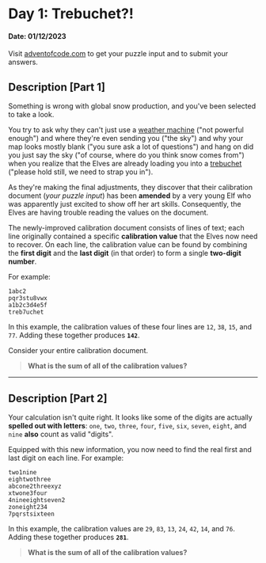 # Day 1: Trebuchet?!
#### Date: 01/12/2023
Visit [adventofcode.com](https://adventofcode.com/2023/day/1) to get your puzzle input and to submit your answers.

## Description [Part 1]

Something is wrong with global snow production, and you've been selected to take a look.

You try to ask why they can't just use a
[weather machine](https://github.com/kocsismhly/advent-of-code/tree/main/2015/day-01) ("not powerful enough") and
where they're even sending you ("the sky") and why your map looks mostly blank ("you sure ask a lot of questions") and
hang on did you just say the sky ("of course, where do you think snow comes from") when you realize that the Elves are
already loading you into a [trebuchet](https://en.wikipedia.org/wiki/Trebuchet)
("please hold still, we need to strap you in").

As they're making the final adjustments, they discover that their calibration document (_your puzzle input_) has been
**amended** by a very young Elf who was apparently just excited to show off her art skills. Consequently, the Elves are
having trouble reading the values on the document.

The newly-improved calibration document consists of lines of text; each line originally contained a specific
**calibration value** that the Elves now need to recover. On each line, the calibration value can be found by combining
the **first digit** and the **last digit** (in that order) to form a single **two-digit number**.

For example:

```
1abc2
pqr3stu8vwx
a1b2c3d4e5f
treb7uchet
```

In this example, the calibration values of these four lines are `12`, `38`, `15`, and `77`.
Adding these together produces **`142`**.

Consider your entire calibration document.
> **What is the sum of all of the calibration values?**

---

## Description [Part 2]

Your calculation isn't quite right. It looks like some of the digits are actually **spelled out with letters**:
`one`, `two`, `three`, `four`, `five`, `six`, `seven`, `eight`, and `nine` **also** count as valid "digits".

Equipped with this new information, you now need to find the real first and last digit on each line. For example:

```
two1nine
eightwothree
abcone2threexyz
xtwone3four
4nineeightseven2
zoneight234
7pqrstsixteen
```

In this example, the calibration values are `29`, `83`, `13`, `24`, `42`, `14`, and `76`.
Adding these together produces **`281`**.

> **What is the sum of all of the calibration values?**
